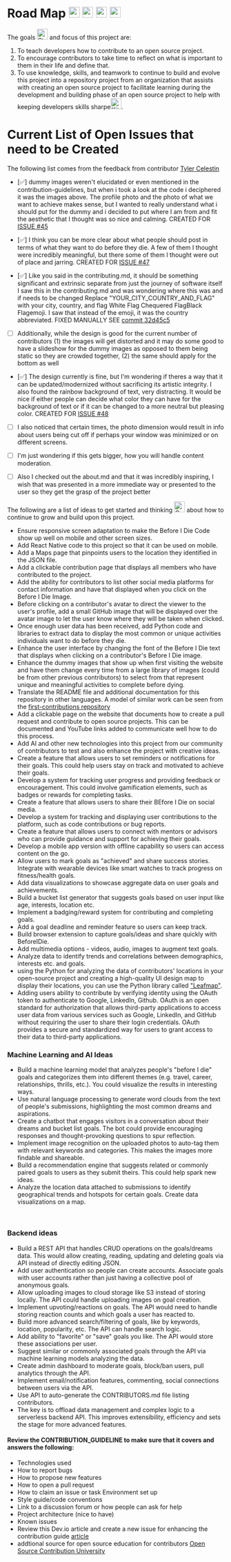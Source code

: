 # Road Map <img src="https://raw.githubusercontent.com/Tarikul-Islam-Anik/Animated-Fluent-Emojis/master/Emojis/Travel%20and%20places/Automobile.png" alt="Automobile" width="25" height="25" /> <img src="https://raw.githubusercontent.com/Tarikul-Islam-Anik/Animated-Fluent-Emojis/master/Emojis/Travel%20and%20places/Auto%20Rickshaw.png" alt="Auto Rickshaw" width="25" height="25" /> <img src="https://raw.githubusercontent.com/Tarikul-Islam-Anik/Animated-Fluent-Emojis/master/Emojis/Travel%20and%20places/Bus.png" alt="Bus" width="25" height="25" /> <img src="https://raw.githubusercontent.com/Tarikul-Islam-Anik/Animated-Fluent-Emojis/master/Emojis/Travel%20and%20places/World%20Map.png" alt="World Map" width="25" height="25" />

The goals <img src="https://raw.githubusercontent.com/Tarikul-Islam-Anik/Animated-Fluent-Emojis/master/Emojis/Smilies/Star-Struck.png" alt="Star-Struck" width="25" height="25" /> and focus of this project are:
1. To teach developers how to contribute to an open source project.
2. To encourage contributors to take time to reflect on what is important to them in their life and define that.
3. To use knowledge, skills, and teamwork to continue to build and evolve this project into a repository project from an organization that assists with creating an open source project to facilitate learning during the development and building phase of an open source project to help with keeping developers skills sharpe<img src="https://raw.githubusercontent.com/Tarikul-Islam-Anik/Animated-Fluent-Emojis/master/Emojis/Food/Kitchen%20Knife.png" alt="Kitchen Knife" width="25" height="25" />.


# Current List of Open Issues that need to be Created

The following list comes from the feedback from contributor [Tyler Celestin](https://github.com/ccelest1)

- [✅] dummy images weren't elucidated or even mentioned in the contribution-guidelines, but when i took a look at the code i deciphered it was the images above. The profile photo and the photo of what we want to achieve makes sense, but I wanted to really understand what i should put for the dummy and i decided to put where I am from and fit the aesthetic that I thought was so nice and calming. CREATED FOR [ISSUE #45](https://github.com/BeforeIDieCode/BeforeIDieAchievements/issues/45)

- [✅] I think you can be more clear about what people should post in terms of what they want to do before they die. A few of them I thought were incredibly meaningful, but there some of them I thought were out of place and jarring. CREATED FOR [ISSUE #47](https://github.com/BeforeIDieCode/BeforeIDieAchievements/issues/47)

- [✅] Like you said in the contributing.md, it should be something significant and extrinsic separate from just the journey of software itself
I saw this in the contributing.md and was wondering where this was and if needs to be changed Replace "YOUR_CITY_COUNTRY_AND_FLAG" with your city, country, and flag White Flag Chequered FlagBlack Flagemoji. I saw that instead of the emoji, it was the country abbreviated. FIXED MANUALLY SEE [commit 32d45c5](https://github.com/BeforeIDieCode/BeforeIDieAchievements/commit/32d45c5519e515dfb431230f94162eac355d5016)

- [ ] Additionally, while the design is good for the current number of contributors (1) the images will get distorted and it may do some good to have a slideshow for the dummy images as opposed to them being static so they are crowded together, (2) the same should apply for the bottom as well

- [✅] The design currently is fine, but I'm wondering if theres a way that it can be updated/modernized without sacrificing its artistic integrity.
I also found the rainbow background of text, very distracting. It would be nice if either people can decide what color they can have for the background of text or if it can be changed to a more neutral but pleasing color.
CREATED FOR [ISSUE #48](https://github.com/BeforeIDieCode/BeforeIDieAchievements/issues/48)
- [ ] I also noticed that certain times, the photo dimension would result in info about users being cut off if perhaps your window was minimized or on different screens.

- [ ] I'm just wondering if this gets bigger, how you will handle content moderation.

- [ ] Also I checked out the about.md and that it was incredibly inspiring, I wish that was presented in a more immediate way or presented to the user so they get the grasp of the project better









The following are a list of ideas to get started and thinking <img src="https://raw.githubusercontent.com/Tarikul-Islam-Anik/Animated-Fluent-Emojis/master/Emojis/Animals/Owl.png" alt="Owl" width="25" height="25" /> about how to continue to grow and build upon this project.


- Ensure responsive screen adaptation to make the Before I Die Code show up well on mobile and other screen sizes.
- Add React Native code to this project so that it can be used on mobile.
- Add a Maps page that pinpoints users to the location they identified in the JSON file.
- Add a clickable contribution page that displays all members who have contributed to the project.
- Add the ability for contributors to list other social media platforms for contact information and have that displayed when you click on the Before I Die Image.
- Before clicking on a contributor's avatar to direct the viewer to the user's profile, add a small GitHub image that will be displayed over the avatar image to let the user know where they will be taken when clicked.
- Once enough user data has been received, add Python code and libraries to extract data to display the most common or unique activities individuals want to do before they die.
- Enhance the user interface by changing the font of the Before I Die text that displays when clicking on a contributor's Before I Die image.
- Enhance the dummy images that show up when first visiting the website and have them change every time from a large library of images (could be from other previous contributors) to select from that represent unique and meaningful activities to complete before dying.
- Translate the README file and additional documentation for this repository in other languages. A model of similar work can be seen from the [first-contributions repository](https://github.com/firstcontributions/first-contributions)
- Add a clickable page on the website that documents how to create a pull request and contribute to open source projects. This can be documented and YouTube links added to communicate well how to do this process.
- Add AI and other new technologies into this project from our community of contributors to test and also enhance the project with creative ideas.
- Create a feature that allows users to set reminders or notifications for their goals. This could help users stay on track and motivated to achieve their goals.
- Develop a system for tracking user progress and providing feedback or encouragement. This could involve gamification elements, such as badges or rewards for completing tasks.
- Create a feature that allows users to share their BEfore I Die on social media.
- Develop a system for tracking and displaying user contributions to the platform, such as code contributions or bug reports.
- Create a feature that allows users to connect with mentors or advisors who can provide guidance and support for achieving their goals.
- Develop a mobile app version with offline capability so users can access content on the go.
- Allow users to mark goals as "achieved" and share success stories.
Integrate with wearable devices like smart watches to track progress on fitness/health goals.
- Add data visualizations to showcase aggregate data on user goals and achievements.
- Build a bucket list generator that suggests goals based on user input like age, interests, location etc.
- Implement a badging/reward system for contributing and completing goals.
- Add a goal deadline and reminder feature so users can keep track.
- Build browser extension to capture goals/ideas and share quickly with BeforeIDie.
- Add multimedia options - videos, audio, images to augment text goals.
- Analyze data to identify trends and correlations between demographics, interests etc. and goals.
- using the Python for analyzing the data of contributors' locations in your open-source project and creating a high-quality UI design map to display their locations, you can use the Python library called ["Leafmap"](https://leafmap.org/).
- Adding users ability to contribute by verifying identity using the OAuth token to authenticate to Google, LinkedIn, Github. OAuth is an open standard for authorization that allows third-party applications to access user data from various services such as Google, LinkedIn, and GitHub without requiring the user to share their login credentials. OAuth provides a secure and standardized way for users to grant access to their data to third-party applications.

### Machine Learning and AI Ideas
- Build a machine learning model that analyzes people's "before I die" goals and categorizes them into different themes (e.g. travel, career, relationships, thrills, etc.). You could visualize the results in interesting ways.
- Use natural language processing to generate word clouds from the text of people's submissions, highlighting the most common dreams and aspirations.
- Create a chatbot that engages visitors in a conversation about their dreams and bucket list goals. The bot could provide encouraging responses and thought-provoking questions to spur reflection.
- Implement image recognition on the uploaded photos to auto-tag them with relevant keywords and categories. This makes the images more findable and shareable.
- Build a recommendation engine that suggests related or commonly paired goals to users as they submit theirs. This could help spark new ideas.
- Analyze the location data attached to submissions to identify geographical trends and hotspots for certain goals. Create data visualizations on a map.
<br>


### Backend ideas
- Build a REST API that handles CRUD operations on the goals/dreams data. This would allow creating, reading, updating and deleting goals via API instead of directly editing JSON.
- Add user authentication so people can create accounts. Associate goals with user accounts rather than just having a collective pool of anonymous goals.
- Allow uploading images to cloud storage like S3 instead of storing locally. The API could handle uploading images on goal creation.
- Implement upvoting/reactions on goals. The API would need to handle storing reaction counts and which goals a user has reacted to.
- Build more advanced search/filtering of goals, like by keywords, location, popularity, etc. The API can handle search logic.
- Add ability to "favorite" or "save" goals you like. The API would store these associations per user.
- Suggest similar or commonly associated goals through the API via machine learning models analyzing the data.
- Create admin dashboard to moderate goals, block/ban users, pull analytics through the API.
- Implement email/notification features, commenting, social connections between users via the API.
- Use API to auto-generate the CONTRIBUTORS.md file listing contributors.
- The key is to offload data management and complex logic to a serverless backend API. This improves extensibility, efficiency and sets the stage for more advanced features.
#### Review the CONTRIBUTION_GUIDELINE to make sure that it covers and answers the following:
- Technologies used
- How to report bugs
- How to propose new features
- How to open a pull request
- How to claim an issue or task
 Environment set up
- Style guide/code conventions
- Link to a discussion forum or how people can ask for help
- Project architecture (nice to have)
- Known issues
- Review this Dev.io article and create a new issue for enhancing the contribution guide [article](https://dev.to/opensauced/how-to-make-a-delicious-contributing-guide-4bp3)
- addtional source for open source education for contributors [Open Source Contribution University](https://www.codetriage.com/university)
